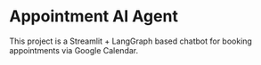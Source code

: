 # Appointment AI Agent

This project is a Streamlit + LangGraph based chatbot for booking appointments via Google Calendar.